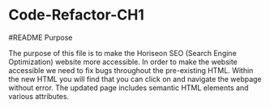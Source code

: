 # Code-Refactor-CH1

#README Purpose

The purpose of this file is to make the Horiseon SEO (Search Engine Optimization) website more accessible. In order to make the website accessible we need to fix bugs throughout the pre-existing HTML. Within the new HTML you will find that you can click on and navigate the webpage without error. The updated page includes semantic HTML elements and various attributes. 